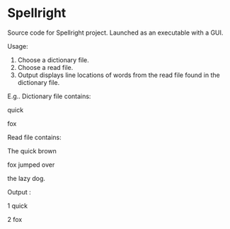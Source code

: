 # Spellright

Source code for Spellright project. Launched as an executable with a GUI.

Usage:

1. Choose a dictionary file.
2. Choose a read file.
3. Output displays line locations of words from the read file found in the dictionary file.

E.g.. 
Dictionary file contains:

quick

fox

Read file contains:

The quick brown

fox jumped over

the lazy dog.

Output : 

1 quick

2 fox

